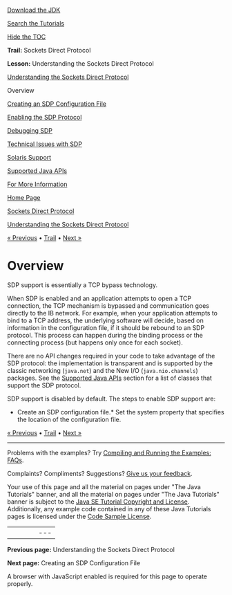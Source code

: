 [Download
the JDK](http://java.sun.com/javase/6/download.jsp)
  
[Search the
Tutorials](../../search.html)
  
[Hide the TOC](javascript:toggleLeft())

**Trail:** Sockets Direct Protocol
  
**Lesson:** Understanding the Sockets Direct Protocol

[Understanding the Sockets Direct Protocol](index.html)

Overview

[Creating an SDP Configuration File](file.html)

[Enabling the SDP Protocol](enable.html)

[Debugging SDP](debug.html)

[Technical Issues with SDP](issues.html)

[Solaris Support](solaris.html)

[Supported Java APIs](supported.html)

[For More Information](info.html)

[Home Page](../../index.html)
>
[Sockets Direct Protocol](../index.html)
>
[Understanding the Sockets Direct Protocol](index.html)

[« Previous](index.html) • [Trail](../TOC.html) • [Next »](file.html)

# Overview

SDP support is essentially a TCP bypass technology.

When SDP is enabled and an application attempts to open a TCP connection,
the TCP mechanism is bypassed and communication goes directly to the
IB network. For example, when your application attempts to bind to a
TCP address, the underlying software will decide,
based on information in the configuration file,
if it should be rebound to an SDP protocol.
This process can happen during the binding process or the
connecting process (but happens only once for each socket).

There are no API changes required in your code to take advantage of the
SDP protocol: the implementation is transparent and is supported by the
classic networking (`java.net`) and the New I/O
(`java.nio.channels`)
packages. See the
[Supported Java APIs](supported.html) section for a list of classes that support the SDP protocol.

SDP support is disabled by default. The steps to enable SDP support are:

* Create an SDP configuration file.* Set the system property that specifies the location of the configuration file.

[« Previous](index.html)
•
[Trail](../TOC.html)
•
[Next »](file.html)

---

Problems with the examples? Try [Compiling and Running
the Examples: FAQs](../../information/run-examples.html).
  
Complaints? Compliments? Suggestions? [Give
us your feedback](http://download.oracle.com/javase/feedback.html).

Your use of this page and all the material on pages under "The Java Tutorials" banner,
and all the material on pages under "The Java Tutorials" banner is subject to the [Java SE Tutorial Copyright
and License](../../information/license.html).
Additionally, any example code contained in any of these Java
Tutorials pages is licensed under the
[Code
Sample License](http://developers.sun.com/license/berkeley_license.html).

|  |  |  |  |  |
| --- | --- | --- | --- | --- |
| |  |  | | --- | --- | | duke image | Oracle logo | | [About Oracle](http://www.oracle.com/us/corporate/index.html) | [Oracle Technology Network](http://www.oracle.com/technology/index.html) | [Terms of Service](https://www.samplecode.oracle.com/servlets/CompulsoryClickThrough?type=TermsOfService) | Copyright © 1995, 2011 Oracle and/or its affiliates. All rights reserved. |

**Previous page:** Understanding the Sockets Direct Protocol
  
**Next page:** Creating an SDP Configuration File




A browser with JavaScript enabled is required for this page to operate properly.
